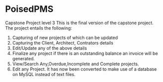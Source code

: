 # PoisedPMS
Capstone Project level 3
This is the final version of the capstone project.
The project entails the following:
1. Capturing of new projects of which can be updated
2. Capturing the Client, Architect, Contrators details 
3. Edit/Update any of the above details
4. Finalize any project if there is an outstanding balance an invoice will be generated.
5. View/Search Any,Overdue,Incomplete and Complete projects.
6. Edit any Project.
It has now been converted to make use of a database on MySQL instead of text files. 
